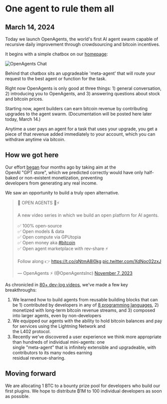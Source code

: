 # One agent to rule them all

## March 14, 2024

Today we launch OpenAgents, the world's first AI agent swarm capable of recursive daily improvement through
crowdsourcing and bitcoin incentives.

It begins with a simple chatbox on our [homepage](/):

![OpenAgents Chat](/images/launch-chatui.png)

Behind that chatbox sits an upgradeable 'meta-agent' that will route your request to the best agent or
function for the task.

Right now OpenAgents is only good at three things: 1) general conversation, 2) introducing you to OpenAgents, and 3)
answering questions
about stock and bitcoin prices.

Starting now, agent builders can earn bitcoin revenue by contributing upgrades to the agent swarm. (Documentation will
be posted here later today, March 14.)

Anytime a user pays an agent for a task that uses your upgrade, you get a piece of that revenue added immediately to
your
account, which you can withdraw anytime via bitcoin.

## How we got here

Our effort [began](https://twitter.com/OpenAgentsInc/status/1721942435125715086) four months ago by taking aim at the  
OpenAI "GPT store", which we predicted correctly would have only half-baked or non-existent monetization, preventing  
developers from generating any real income.

We saw an opportunity to build a truly open alternative.

<blockquote class="twitter-tweet" data-theme="dark"><p lang="en" dir="ltr">📢 OPEN AGENTS 🤖⚡️<br><br>A new video series in which we build an open platform for AI agents.<br><br>✅ 100% open-source<br>✅ Open models &amp; data<br>✅ Open compute via GPUtopia<br>✅ Open money aka <a href="https://twitter.com/hashtag/bitcoin?src=hash&amp;ref_src=twsrc%5Etfw">#bitcoin</a><br>✅ Open agent marketplace with rev-share ⚡️<br><br>Follow along 👉 <a href="https://t.co/qNtmA8I0kg">https://t.co/qNtmA8I0kg</a> <a href="https://t.co/XdNoc02zxJ">pic.twitter.com/XdNoc02zxJ</a></p>&mdash; OpenAgents ⚡ (@OpenAgentsInc) <a href="https://twitter.com/OpenAgentsInc/status/1721942435125715086?ref_src=twsrc%5Etfw">November 7, 2023</a></blockquote>

As chronicled in [80+ dev-log videos](https://github.com/OpenAgentsInc/openagents/wiki/Video-Series), we've made a few
key  
breakthroughs:

1. We learned how to build agents from reusable building blocks that can be 1) contributed by developers in any
   of [8 programming languages](https://extism.org/docs/concepts/pdk), 2) monetized with long-term bitcoin revenue
   streams, and 3) composed into larger agents, even by non-developers
2. We equipped our agents with the ability to hold bitcoin balances and pay for services using the Lightning Network
   and  
   the L402 protocol.
3. Recently we've discovered a user experience we think more appropriate than hundreds of individual mini-agents: one  
   single "meta-agent" that is infinitely extensible and upgradeable, with contributors to its many nodes earning  
   residual revenue-sharing.

## Moving forward

We are allocating 1 BTC to a bounty prize pool for developers who build our first plugins. We hope to distribute ₿1M to
100 individual developers as soon as possible. 
